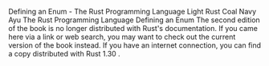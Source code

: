 Defining an Enum - The Rust Programming Language
Light
Rust
Coal
Navy
Ayu
The Rust Programming Language
Defining an Enum
The second edition of the book is no longer distributed with Rust's documentation.
If you came here via a link or web search, you may want to check out
the current
version of the book
instead.
If you have an internet connection, you can
find a copy distributed with
Rust
1.30
.
